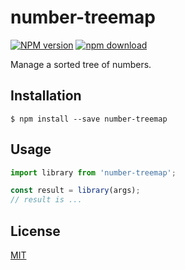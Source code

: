 # number-treemap

[![NPM version][npm-image]][npm-url]
[![npm download][download-image]][download-url]

Manage a sorted tree of numbers.

## Installation

`$ npm install --save number-treemap`

## Usage

```js
import library from 'number-treemap';

const result = library(args);
// result is ...
```

## License

[MIT](./LICENSE)

[npm-image]: https://img.shields.io/npm/v/number-treemap.svg?style=flat-square
[npm-url]: https://www.npmjs.com/package/number-treemap
[download-image]: https://img.shields.io/npm/dm/number-treemap.svg?style=flat-square
[download-url]: https://www.npmjs.com/package/number-treemap
